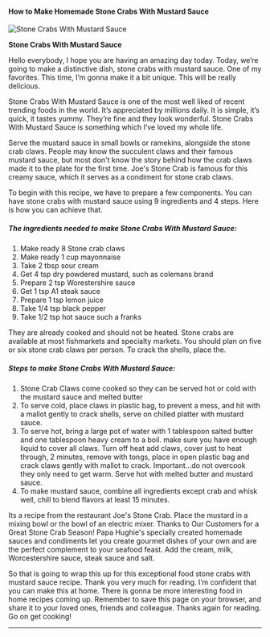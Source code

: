             

#### How to Make Homemade Stone Crabs With Mustard Sauce

![Stone Crabs With Mustard Sauce](https://img-global.cpcdn.com/recipes/4912436003995648/751x532cq70/stone-crabs-with-mustard-sauce-recipe-main-photo.jpg)

**Stone Crabs With Mustard Sauce**

Hello everybody, I hope you are having an amazing day today. Today, we’re going to make a distinctive dish, stone crabs with mustard sauce. One of my favorites. This time, I’m gonna make it a bit unique. This will be really delicious.

Stone Crabs With Mustard Sauce is one of the most well liked of recent trending foods in the world. It’s appreciated by millions daily. It is simple, it’s quick, it tastes yummy. They’re fine and they look wonderful. Stone Crabs With Mustard Sauce is something which I’ve loved my whole life.

Serve the mustard sauce in small bowls or ramekins, alongside the stone crab claws. People may know the succulent claws and their famous mustard sauce, but most don't know the story behind how the crab claws made it to the plate for the first time. Joe's Stone Crab is famous for this creamy sauce, which it serves as a condiment for stone crab claws.

To begin with this recipe, we have to prepare a few components. You can have stone crabs with mustard sauce using 9 ingredients and 4 steps. Here is how you can achieve that.

##### The ingredients needed to make Stone Crabs With Mustard Sauce:

1.  Make ready 8 Stone crab claws
2.  Make ready 1 cup mayonnaise
3.  Take 2 tbsp sour cream
4.  Get 4 tsp dry powdered mustard, such as colemans brand
5.  Prepare 2 tsp Worestershire sauce
6.  Get 1 tsp A1 steak sauce
7.  Prepare 1 tsp lemon juice
8.  Take 1/4 tsp black pepper
9.  Take 1/2 tsp hot sauce such a franks

They are already cooked and should not be heated. Stone crabs are available at most fishmarkets and specialty markets. You should plan on five or six stone crab claws per person. To crack the shells, place the.

##### Steps to make Stone Crabs With Mustard Sauce:

1.  Stone Crab Claws come cooked so they can be served hot or cold with the mustard sauce and melted butter
2.  To serve cold, place claws in plastic bag, to prevent a mess, and hit with a mallot gently to crack shells, serve on chilled platter with mustard sauce.
3.  To serve hot, bring a large pot of water with 1 tablespoon salted butter and one tablespoon heavy cream to a boil. make sure you have enough liquid to cover all claws. Turn off heat add claws, cover just to heat through, 2 minutes, remove with tongs, place in open plastic bag and crack claws gently with mallot to crack. Important…do not overcook they only need to get warm. Serve hot with melted butter and mustard sauce.
4.  To make mustard sauce, combine all ingredients except crab and whisk well, chill to blend flavors at least 15 minutes.

Its a recipe from the restaurant Joe's Stone Crab. Place the mustard in a mixing bowl or the bowl of an electric mixer. Thanks to Our Customers for a Great Stone Crab Season! Papa Hughie's specially created homemade sauces and condiments let you create gourmet dishes of your own and are the perfect complement to your seafood feast. Add the cream, milk, Worcestershire sauce, steak sauce and salt.

So that is going to wrap this up for this exceptional food stone crabs with mustard sauce recipe. Thank you very much for reading. I’m confident that you can make this at home. There is gonna be more interesting food in home recipes coming up. Remember to save this page on your browser, and share it to your loved ones, friends and colleague. Thanks again for reading. Go on get cooking!

* * *